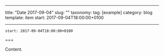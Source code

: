 
---
title: "Date 2017-09-04"
slug: ""
taxonomy:
tag: [example]
category: blog
template: item
start: 2017-09-04T18:00:00+0100

---

``start: 2017-09-04T18:00:00+0100``

===

Content.
